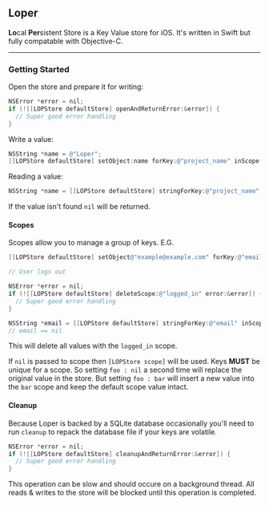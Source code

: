 ## Loper

**Lo**cal **Per**sistent Store is a Key Value store for iOS.  It's written in Swift but fully compatable with Objective-C.

---



### Getting Started



Open the store and prepare it for writing:

```objective-c
NSError *error = nil;
if (![[LOPStore defaultStore] openAndReturnError:&error]) {
  // Super good error handling
}
```



Write a value:

```objective-c
NSString *name = @"Loper";
[[LOPStore defaultStore] setObject:name forKey:@"project_name" inScope:nil];
```



Reading a value:

```objective-c
NSString *name = [[LOPStore defaultStore] stringForKey:@"project_name" inScope:nil];
```

If the value isn't found `nil` will be returned.



#### Scopes

Scopes allow you to manage a group of keys.  E.G.

```objective-c
[[LOPStore defaultStore] setObject@"example@example.com" forKey:@"email" inScope:@"logged_in"];

// User logs out

NSError *error = nil;
if (![[LOPStore defaultStore] deleteScope:@"logged_in" error:&error]) {
  // Super good error handling
}

NSString *email = [[LOPStore defaultStore] stringForKey:@"email" inScope:@"logged_in"];
// email == nil
```

This will delete all values with the `logged_in` scope.



If `nil` is passed to scope then `[LOPStore scope]` will be used.  Keys __MUST__ be unique for a scope. So setting `foo : nil` a second time will replace the original value in the store.  But setting `foo : bar` will insert a new value into the `bar` scope and keep the default scope value intact.



#### Cleanup

Because Loper is backed by a SQLite database occasionally you'll need to run `cleanup` to repack the database file if your keys are volatile.

```objective-c
NSError *error = nil;
if (![[LOPStore defaultStore] cleanupAndReturnError:&error]) {
  // Super good error handling
}
```

This operation can be slow and should occure on a background thread.  All reads & writes to the store will be blocked until this operation is completed.
